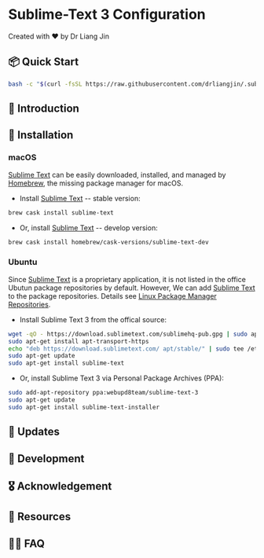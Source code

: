 # Sublime-Text 3 Configuration
Created with :heart: by Dr Liang Jin

## :package: Quick Start
```bash
bash -c "$(curl -fsSL https://raw.githubusercontent.com/drliangjin/.sublime.d/master/tools/install)"
```

## :scroll: Introduction

## :construction: Installation
### macOS
[Sublime Text](https://www.sublimetext.com/) can be easily downloaded, installed, and managed by [Homebrew](https://brew.sh/), the missing package manager for macOS.
- Install [Sublime Text](https://www.sublimetext.com/) -- stable version:
```bash
brew cask install sublime-text
```
- Or, install [Sublime Text](https://www.sublimetext.com/) -- develop version:
```bash
brew cask install homebrew/cask-versions/sublime-text-dev
```
### Ubuntu
Since [Sublime Text](https://www.sublimetext.com/) is a proprietary application, it is not listed in the office Ubutun package repositories by default. However, We can add [Sublime Text](https://www.sublimetext.com/) to the package repositories. Details see [Linux Package Manager Repositories](https://www.sublimetext.com/docs/3/linux_repositories.html).
- Install Sublime Text 3 from the offical source:
```bash
wget -qO - https://download.sublimetext.com/sublimehq-pub.gpg | sudo apt-key add -
sudo apt-get install apt-transport-https
echo "deb https://download.sublimetext.com/ apt/stable/" | sudo tee /etc/apt/sources.list.d/sublime-text.list
sudo apt-get update
sudo apt-get install sublime-text
```
- Or, install Sublime Text 3 via Personal Package Archives (PPA):
```bash
sudo add-apt-repository ppa:webupd8team/sublime-text-3
sudo apt-get update
sudo apt-get install sublime-text-installer
```
## :loudspeaker: Updates

## :construction: Development

## :medal_military: Acknowledgement

## :open_book: Resources

## :raising_hand_woman: FAQ
